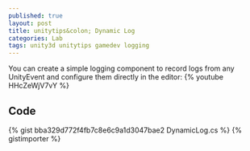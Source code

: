 ```yaml
---
published: true
layout: post
title: unitytips&colon; Dynamic Log
categories: Lab
tags: unity3d unitytips gamedev logging
---
```

You can create a simple logging component to record logs from any UnityEvent and configure them directly in the editor:
{% youtube HHcZeWjV7vY %}

## Code
{% gist bba329d772f4fb7c8e6c9a1d3047bae2 DynamicLog.cs %}
{% gistimporter %}